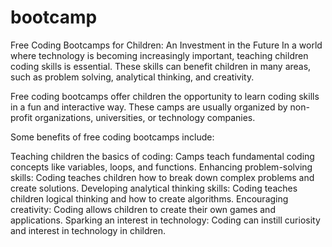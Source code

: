 # bootcamp

Free Coding Bootcamps for Children: An Investment in the Future
In a world where technology is becoming increasingly important, teaching children coding skills is essential. These skills can benefit children in many areas, such as problem solving, analytical thinking, and creativity.

Free coding bootcamps offer children the opportunity to learn coding skills in a fun and interactive way. These camps are usually organized by non-profit organizations, universities, or technology companies.

Some benefits of free coding bootcamps include:

Teaching children the basics of coding: Camps teach fundamental coding concepts like variables, loops, and functions.
Enhancing problem-solving skills: Coding teaches children how to break down complex problems and create solutions.
Developing analytical thinking skills: Coding teaches children logical thinking and how to create algorithms.
Encouraging creativity: Coding allows children to create their own games and applications.
Sparking an interest in technology: Coding can instill curiosity and interest in technology in children.